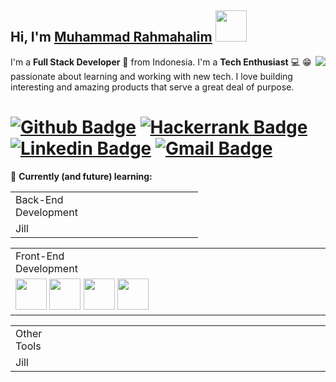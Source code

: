 ## Hi, I'm [Muhammad Rahmahalim](https://github.com/oxwazz) <img src="https://media.giphy.com/media/VgCDAzcKvsR6OM0uWg/giphy.gif" width="50"> 
<img align="right" src="https://media.giphy.com/media/VbnUQpnihPSIgIXuZv/giphy-downsized.gif" />

I'm a **Full Stack Developer** 🚀 from Indonesia. I'm a **Tech Enthusiast** 💻 😁 passionate about learning and working with new tech. I love building interesting and amazing products that serve a great deal of purpose.

[![Github Badge](http://img.shields.io/badge/-Github-black?style=flat-square&logo=github&link=https://github.com/oxwazz)](https://github.com/oxwazz)
[![Hackerrank Badge](https://img.shields.io/badge/-Hackerrank-2EC866?style=flat-square&logo=HackerRank&logoColor=white&link=https://www.hackerrank.com/oxwazz)](https://www.hackerrank.com/oxwazz)
[![Linkedin Badge](https://img.shields.io/badge/-LinkedIn-blue?style=flat-square&logo=Linkedin&logoColor=white&link=https://www.linkedin.com/in/oxwazz/)](https://www.linkedin.com/in/oxwazz/)
[![Gmail Badge](https://img.shields.io/badge/-Gmail-d14836?style=flat-square&logo=Gmail&logoColor=white&link=mailto:muhammad.rahmahalim@gmail.com)](mailto:muhammad.rahmahalim@gmail.com)
===============

🌱 **Currently (and future) learning:**
<table style="width:300px">
  <tr>
    <td text-align="left">Back-End Development                                    </td>
  </tr>
  <tr>
    <td>Jill</td>
  </tr>
</table>

<table style="width:100%">
  <tr>
    <td text-align="left">Front-End Development                                    </td>
  </tr>
  <tr>
    <td><img src="https://media.giphy.com/media/VgCDAzcKvsR6OM0uWg/giphy.gif" width="50"> <img src="https://media.giphy.com/media/VgCDAzcKvsR6OM0uWg/giphy.gif" width="50"> <img src="https://media.giphy.com/media/VgCDAzcKvsR6OM0uWg/giphy.gif" width="50"> <img src="https://media.giphy.com/media/VgCDAzcKvsR6OM0uWg/giphy.gif" width="50"> </td>
  </tr>
</table>

<table style="width:100%">
  <tr text-align="left">
    <td>Other Tools                                              </td>
  </tr>
  <tr>
    <td>Jill</td>
  </tr>
</table>
<!--
**oxwazz/oxwazz** is a ✨ _special_ ✨ repository because its `README.md` (this file) appears on your GitHub profile.

Here are some ideas to get you started:

- 🔭 I’m currently working on ...
- 🌱 I’m currently learning ...
- 👯 I’m looking to collaborate on ...
- 🤔 I’m looking for help with ...
- 💬 Ask me about ...
- 📫 How to reach me: ...
- 😄 Pronouns: ...
- ⚡ Fun fact: ...
-->

